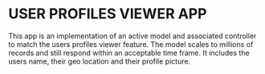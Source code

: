 # USER PROFILES VIEWER APP

This app is an implementation of an active model and associated controller to match the
users profiles viewer feature. The model scales to millions of records and still respond within an acceptable
time frame. It includes the users name, their geo location and their profile picture.
